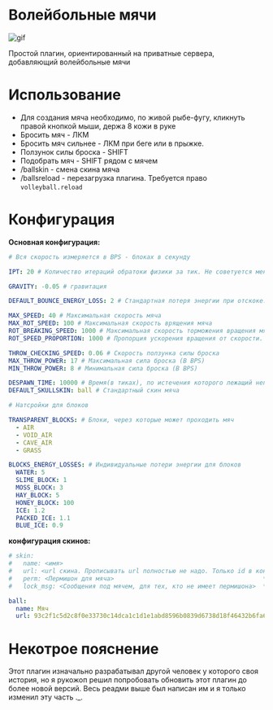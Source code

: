 
# Волейбольные мячи

![gif](volleyball.gif)

Простой плагин, ориентированный на приватные сервера, добавляющий волейбольные мячи

# Использование
* Для создания мяча необходимо, по живой рыбе-фугу, кликнуть правой кнопкой мыши, держа 8 кожи в руке
* Бросить мяч - ЛКМ
* Бросить мяч сильнее - ЛКМ при беге или в прыжке.
* Ползунок силы броска - SHIFT
* Подобрать мяч - SHIFT рядом с мячем
* /ballskin - смена скина мяча
* /ballsreload - перезагрузка плагина. Требуется право `volleyball.reload`

# Конфигурация

**Основная конфигурация:**
```yaml
# Вся скорость измеряется в BPS - блоках в секунду

IPT: 20 # Количество итераций обратоки физики за тик. Не советуется менять

GRAVITY: -0.05 # гравитация

DEFAULT_BOUNCE_ENERGY_LOSS: 2 # Стандартная потеря энергии при отскоке. Energy / DEFAULT_BOUNCE_ENERGY_LOSS

MAX_SPEED: 40 # Максимальная скорость мяча
MAX_ROT_SPEED: 100 # Максимальная скорость врящения мяча
ROT_BREAKING_SPEED: 1000 # Максимальная скорость торможения вращения мяча
ROT_SPEED_PROPORTION: 1000 # Пропорция ускорения вращения от скорости. При отскоке мяча

THROW_CHECKING_SPEED: 0.06 # Скорость ползунка силы броска
MAX_THROW_POWER: 17 # Максимальная сила броска (В BPS)
MIN_THROW_POWER: 8 # Минимальная сила броска (В BPS)

DESPAWN_TIME: 10000 # Время(в тиках), по истечения которого лежащий неподвижно мяч будет дропнут
DEFAULT_SKULLSKIN: ball # Стандартный скин мяча

# Натсройки для блоков

TRANSPARENT_BLOCKS: # Блоки, через которые может проходить мяч
  - AIR
  - VOID_AIR
  - CAVE_AIR
  - GRASS

BLOCKS_ENERGY_LOSSES: # Индивидуальные потери энергии для блоков
  WATER: 5
  SLIME_BLOCK: 1
  MOSS_BLOCK: 3
  HAY_BLOCK: 5
  HONEY_BLOCK: 100
  ICE: 1.2
  PACKED_ICE: 1.1
  BLUE_ICE: 0.9
```

**конфигурация скинов:**

```yaml
# skin:
#   name: <имя>
#   url: <url скина. Прописывать url полностью не надо. Только id в конце url>
#   perm: <Пермишон для мяча>                                         *Опционально
#   lock_msg: <Сообщения под мячем, для тех, кто не имеет пермишона>  *Опционально

ball:
  name: Мяч
  url: 93c2f1c5d2c8f0e33730c14dca1c1d1e1abd8596b0839d6738d18f46432b6fa6
```

# Некотрое пояснение
Этот плагин изначально разрабатывал другой человек у которого своя история, но я рукожоп решил попробовать обновить
этот плагин до более новой версий. Весь реадми выше был написан им и я только изменил эту часть ._.
